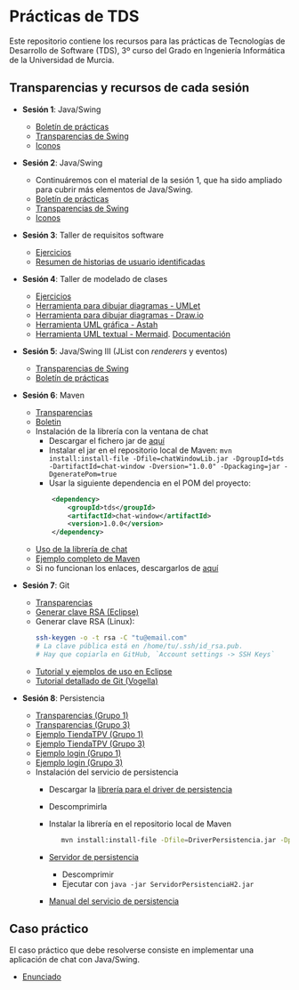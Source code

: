 # Prácticas de TDS

Este repositorio contiene los recursos para las prácticas de 
Tecnologías de Desarrollo de Software (TDS), 3º curso del Grado en Ingeniería Informática de la Universidad de Murcia.

## Transparencias y recursos de cada sesión

- **Sesión 1**: Java/Swing
  - [Boletín de prácticas](boletines/boletin-swing.md)
  - [Transparencias de Swing](https://aulavirtual.um.es/access/content/group/1905_G_2024_N_N/Pr%C3%A1cticas%20-%20Grupo%201/Pr%C3%A1ctica%20de%20GUI%20-%20Swing/TDS-Swing-parte-1.pdf)
  - [Iconos](https://aulavirtual.um.es/access/content/group/1905_G_2024_N_N/Pr%C3%A1cticas-1/Pr%C3%A1ctica%20de%20GUI%20-%20Swing/recursos%20G1/img.zip)

- **Sesión 2**: Java/Swing
  - Continuáremos con el material de la sesión 1, que ha sido ampliado para cubrir más elementos de Java/Swing.
  - [Boletín de prácticas](boletines/boletin-swing.md)
  - [Transparencias de Swing](https://aulavirtual.um.es/access/content/group/1905_G_2024_N_N/Pr%C3%A1cticas%20-%20Grupo%201/Pr%C3%A1ctica%20de%20GUI%20-%20Swing/TDS-Swing-parte-1.pdf)
  - [Iconos](https://aulavirtual.um.es/access/content/group/1905_G_2024_N_N/Pr%C3%A1cticas-1/Pr%C3%A1ctica%20de%20GUI%20-%20Swing/recursos%20G1/img.zip)

- **Sesión 3**: Taller de requisitos software
  - [Ejercicios](https://aulavirtual.um.es/access/content/group/1905_G_2024_N_N/Pr%C3%A1cticas/Pr%C3%A1ctica%202.%20Requisitos%20y%20Clases%20del%20Dominio/TDS-AppMusic-2023-v1.pdf)
  - [Resumen de historias de usuario identificadas](boletines/historias-usuario.md)

- **Sesión 4**: Taller de modelado de clases
  - [Ejercicios](https://aulavirtual.um.es/access/content/group/1905_G_2024_N_N/Pr%C3%A1cticas/Pr%C3%A1ctica%202.%20Requisitos%20y%20Clases%20del%20Dominio/TDS-ModeladoClases-2024.pdf)
  - [Herramienta para dibujar diagramas - UMLet](https://umletino.com/)  
  - [Herramienta para dibujar diagramas - Draw.io](https://draw.io/)
  - [Herramienta UML gráfica - Astah](https://astah.net/downloads/)
  - [Herramienta UML textual - Mermaid](https://mermaid.live). [Documentación](https://mermaid.js.org/syntax/classDiagram.html) 

- **Sesión 5**: Java/Swing III (JList con _renderers_ y eventos)
  - [Transparencias de Swing](https://aulavirtual.um.es/access/content/group/1905_G_2024_N_N/Pr%C3%A1cticas%20-%20Grupo%201/Pr%C3%A1ctica%20de%20GUI%20-%20Swing/TDS-Swing-parte-2.pdf)
  - [Boletín de prácticas](boletines/boletin-swing.md)
  

- **Sesión 6**: Maven
  - [Transparencias](https://aulavirtual.um.es/access/content/group/1905_G_2024_N_N/Pr%C3%A1cticas/Pr%C3%A1ctica%20Maven/TDS-Maven-Presentacion.pdf)
  - [Boletin](https://aulavirtual.um.es/access/content/group/1905_G_2024_N_N/Pr%C3%A1cticas/Pr%C3%A1ctica%20Maven/TDS-Maven-Guion.pdf)
  - Instalación de la librería con la ventana de chat
    - Descargar el fichero jar de [aquí](https://aulavirtual.um.es/access/content/group/1905_G_2024_N_N/Caso%20pr%C3%A1ctico%20-%20AppChat/chatWindowLib.jar)
    - Instalar el jar en el repositorio local de Maven: `mvn install:install-file -Dfile=chatWindowLib.jar -DgroupId=tds -DartifactId=chat-window -Dversion="1.0.0" -Dpackaging=jar -DgeneratePom=true`
	- Usar la siguiente dependencia en el POM del proyecto:
	```xml
		<dependency>
			<groupId>tds</groupId>
			<artifactId>chat-window</artifactId>
			<version>1.0.0</version>
		</dependency>
	```
  - [Uso de la librería de chat](https://aulavirtual.um.es/access/content/group/1905_G_2024_N_N/Caso%20pr%C3%A1ctico%20-%20AppChat/Uso%20de%20una%20librer%C3%ADa%20de%20chat%20en%20Swing.pdf)
  - [Ejemplo completo de Maven](ejemplos/prueba-chat/)
  - Si no funcionan los enlaces, descargarlos de [aquí](av/)

- **Sesión 7**: Git
  - [Transparencias](https://aulavirtual.um.es/access/content/group/1905_G_2024_N_N/Pr%C3%A1cticas%20-%20Grupo%201/Pr%C3%A1ctica%204%20-%20Git/TDS-Git-Presentacion-2024.pdf)
  - [Generar clave RSA (Eclipse)](https://aulavirtual.um.es/access/content/group/1905_G_2024_N_N/Pr%C3%A1cticas%20-%20Grupo%201/Pr%C3%A1ctica%204%20-%20Git/GitHub-Privado-SSH.pdf)
  - Generar clave RSA (Linux):
    ```bash
    ssh-keygen -o -t rsa -C "tu@email.com"
    # La clave pública está en /home/tu/.ssh/id_rsa.pub.
	# Hay que copiarla en GitHub, `Account settings -> SSH Keys`
    ``` 
  - [Tutorial y ejemplos de uso en Eclipse](https://aulavirtual.um.es/access/content/group/1905_G_2024_N_N/Pr%C3%A1cticas/Pr%C3%A1ctica%202.%20Git/TDS-Git-Gui%C3%B3n.pdf)
  - [Tutorial detallado de Git (Vogella)](https://www.vogella.com/tutorials/Git/article.html)
  
 - **Sesión 8**: Persistencia
   - [Transparencias (Grupo 1)](https://aulavirtual.um.es/access/content/group/1905_G_2024_N_N/Pr%C3%A1cticas%20-%20Grupo%201/Pr%C3%A1ctica%205%20-%20Arquitectura/GuiaCasoPractico-2024-Grupo%201.pdf)
   - [Transparencias (Grupo 3)](https://aulavirtual.um.es/access/content/group/1905_G_2024_N_N/Pr%C3%A1cticas/Pr%C3%A1ctica%204.%20Arquitectura%20y%20Servidor%20de%20Persistencia/TDS-GuiaDesarrolloCasoPractico-2022.pdf)
   - [Ejemplo TiendaTPV (Grupo 1)](https://aulavirtual.um.es/access/content/group/1905_G_2024_N_N/Pr%C3%A1cticas%20-%20Grupo%201/Pr%C3%A1ctica%205%20-%20Arquitectura/TiendaTPV.zip)
   - [Ejemplo TiendaTPV (Grupo 3)](https://aulavirtual.um.es/access/content/group/1905_G_2024_N_N/Pr%C3%A1cticas/Pr%C3%A1ctica%204.%20Arquitectura%20y%20Servidor%20de%20Persistencia/TiendaTPV.zip)
   - [Ejemplo login (Grupo 1)](https://aulavirtual.um.es/access/content/group/1905_G_2024_N_N/Pr%C3%A1cticas%20-%20Grupo%201/Pr%C3%A1ctica%205%20-%20Arquitectura/login-2024.zip)
   - [Ejemplo login (Grupo 3)](https://aulavirtual.um.es/access/content/group/1905_G_2024_N_N/Pr%C3%A1cticas/Pr%C3%A1ctica%204.%20Arquitectura%20y%20Servidor%20de%20Persistencia/login-2022.zip)
   - Instalación del servicio de persistencia
     - Descargar la [librería para el driver de persistencia](https://aulavirtual.um.es/access/content/group/1905_G_2024_N_N/Caso%20pr%C3%A1ctico%20-%20AppChat/Caso%20pr%C3%A1ctico/DriverPersistenciaMaven.zip)
     - Descomprimirla
     - Instalar la librería en el repositorio local de Maven
     
       ```bash
          mvn install:install-file -Dfile=DriverPersistencia.jar -DpomFile=driverPersistencia-2.0.pom
       ```
     - [Servidor de persistencia](https://aulavirtual.um.es/access/content/group/1905_G_2024_N_N/Caso%20pr%C3%A1ctico%20-%20AppChat/Caso%20pr%C3%A1ctico/Servicio%20de%20Persistencia/ServidorPersistenciaH2.zip)
       - Descomprimir
       - Ejecutar con `java -jar ServidorPersistenciaH2.jar`
     - [Manual del servicio de persistencia](https://aulavirtual.um.es/access/content/group/1905_G_2024_N_N/Caso%20pr%C3%A1ctico%20-%20AppChat/Caso%20pr%C3%A1ctico/Servicio%20de%20Persistencia/GuiaServicioPersistencia-2021.pdf)

## Caso práctico
El caso práctico que debe resolverse consiste en implementar una aplicación de chat con Java/Swing.

- [Enunciado](https://aulavirtual.um.es/access/content/group/1905_G_2024_N_N/Caso%20pr%C3%A1ctico%20-%20AppChat/TDS-AppChat-v1.0.1.pdf)
